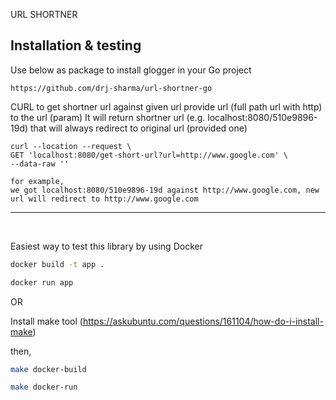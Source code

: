 URL SHORTNER


## Installation & testing

Use below as package to install glogger in your Go project

```
https://github.com/drj-sharma/url-shortner-go
```


CURL to get shortner url against given url
provide url (full path url with http) to the url (param) It will return shortner url (e.g. localhost:8080/510e9896-19d) 
that will always redirect to original url (provided one)
```
curl --location --request \
GET 'localhost:8080/get-short-url?url=http://www.google.com' \
--data-raw ''
```

```
for example, 
we got localhost:8080/510e9896-19d against http://www.google.com, new url will redirect to http://www.google.com
```

---
&nbsp;

Easiest way to test this library by using Docker

```bash
docker build -t app .

docker run app
```

OR

Install make tool (https://askubuntu.com/questions/161104/how-do-i-install-make)

then,
``` bash
make docker-build

make docker-run
    
